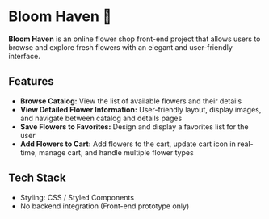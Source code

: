 # Bloom Haven 🌸

**Bloom Haven** is an online flower shop front-end project that allows users to browse and explore fresh flowers with an elegant and user-friendly interface.  



## Features
- **Browse Catalog:** View the list of available flowers and their details  
- **View Detailed Flower Information:** User-friendly layout, display images, and navigate between catalog and details pages  
- **Save Flowers to Favorites:** Design and display a favorites list for the user  
- **Add Flowers to Cart:** Add flowers to the cart, update cart icon in real-time, manage cart, and handle multiple flower types  

## Tech Stack
- Styling: CSS / Styled Components  
- No backend integration (Front-end prototype only)  
